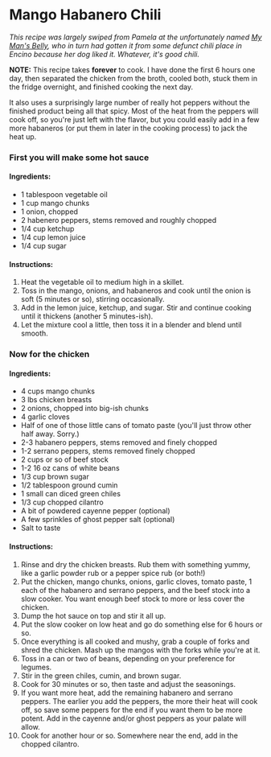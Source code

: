 # Mango Habanero Chili

*This recipe was largely swiped from Pamela at the unfortunately named [My Man's Belly](http://mymansbelly.com/2013/01/08/the-other-white-chicken-chili-habenero-mango-chicken-chili-recipe/), who in turn had gotten it from some defunct chili place in Encino because her dog liked it.  Whatever, it's good chili.*

**NOTE:** This recipe takes **forever** to cook.  I have done the first 6 hours one day, then separated the chicken from the broth, cooled both, stuck them in the fridge overnight, and finished cooking the next day.

It also uses a surprisingly large number of really hot peppers without the finished product being all that spicy.  Most of the heat from the peppers will cook off, so you're just left with the flavor, but you could easily add in a few more habaneros (or put them in later in the cooking process) to jack the heat up.

### First you will make some hot sauce

#### Ingredients:
* 1 tablespoon vegetable oil
* 1 cup mango chunks
* 1 onion, chopped
* 2 habenero peppers, stems removed and roughly chopped
* 1/4 cup ketchup
* 1/4 cup lemon juice
* 1/4 cup sugar

#### Instructions:
1. Heat the vegetable oil to medium high in a skillet.
1. Toss in the mango, onions, and habaneros and cook until the onion is soft (5 minutes or so), stirring occasionally.
1. Add in the lemon juice, ketchup, and sugar.  Stir and continue cooking until it thickens (another 5 minutes-ish).
1. Let the mixture cool a little, then toss it in a blender and blend until smooth.

### Now for the chicken

#### Ingredients:
* 4 cups mango chunks
* 3 lbs chicken breasts
* 2 onions, chopped into big-ish chunks
* 4 garlic cloves
* Half of one of those little cans of tomato paste (you'll just throw other half away.  Sorry.)
* 2-3 habanero peppers, stems removed and finely chopped
* 1-2 serrano peppers, stems removed finely chopped
* 2 cups or so of beef stock
* 1-2 16 oz cans of white beans
* 1/3 cup brown sugar
* 1/2 tablespoon ground cumin
* 1 small can diced green chiles
* 1/3 cup chopped cilantro
* A bit of powdered cayenne pepper (optional)
* A few sprinkles of ghost pepper salt (optional)
* Salt to taste

#### Instructions:
1. Rinse and dry the chicken breasts.  Rub them with something yummy, like a garlic powder rub or a pepper spice rub (or both!)
1. Put the chicken, mango chunks, onions, garlic cloves, tomato paste, 1 each of the habanero and serrano peppers, and the beef stock into a slow cooker.  You want enough beef stock to more or less cover the chicken.  
1. Dump the hot sauce on top and stir it all up.
1. Put the slow cooker on low heat and go do something else for 6 hours or so.
1. Once everything is all cooked and mushy, grab a couple of forks and shred the chicken.  Mash up the mangos with the forks while you're at it.
1. Toss in a can or two of beans, depending on your preference for legumes.
1. Stir in the green chiles, cumin, and brown sugar.
1. Cook for 30 minutes or so, then taste and adjust the seasonings.
1. If you want more heat, add the remaining habanero and serrano peppers.  The earlier you add the peppers, the more their heat will cook off, so save some peppers for the end if you want them to be more potent.  Add in the cayenne and/or ghost peppers as your palate will allow.
1. Cook for another hour or so.  Somewhere near the end, add in the chopped cilantro.
